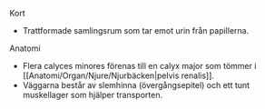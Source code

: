 Kort
- Trattformade samlingsrum som tar emot urin från papillerna.

Anatomi
- Flera calyces minores förenas till en calyx major som tömmer i [[Anatomi/Organ/Njure/Njurbäcken|pelvis renalis]].
- Väggarna består av slemhinna (övergångsepitel) och ett tunt muskellager som hjälper transporten.
